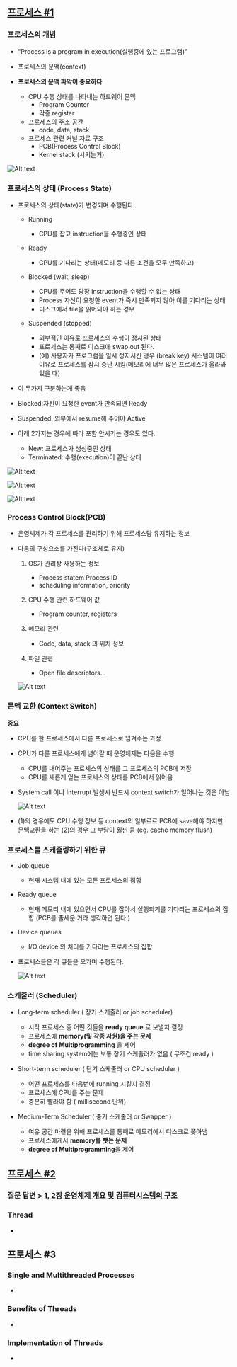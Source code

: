 ## [프로세스 #1](https://core.ewha.ac.kr/publicview/C0101020140318134023355997?vmode=f)

### 프로세스의 개념

- "Process is a program in execution(실행중에 있는 프로그램)"

- 프로세스의 문맥(context)
- **프로세스의 문맥 파악이 중요하다**
  - CPU 수행 상태를 나타내는 하드웨어 문맥
    - Program Counter
    - 각종 register
  - 프로세스의 주소 공간
    - code, data, stack
  - 프로세스 관련 커널 자료 구조
    - PCB(Process Control Block)
    - Kernel stack (시키는거)

![Alt text](../assets/박영진/image4.png)

### 프로세스의 상태 (Process State)

- 프로세스의 상태(state)가 변경되며 수행된다.

  - Running

    - CPU를 잡고 instruction을 수행중인 상태

  - Ready

    - CPU를 기다리는 상태(메모리 등 다른 조건을 모두 만족하고)

  - Blocked (wait, sleep)

    - CPU를 주어도 당장 instruction을 수행할 수 없는 상태
    - Process 자신이 요청한 event가 즉시 만족되지 않아 이를 기다리는 상태
    - 디스크에서 file을 읽어와야 하는 경우

  - Suspended (stopped)
    - 외부적인 이유로 프로세스의 수행이 정지된 상태
    - 프로세스는 통째로 디스크에 swap out 된다.
    - (예) 사용자가 프로그램을 일시 정지시킨 경우 (break key) 시스템이 여러 이유로 프로세스를 잠시 중단 시킴(메모리에 너무 많은 프로세스가 올라와 있을 때)

- 이 두가지 구분하는게 좋음
- Blocked:자신이 요청한 event가 만족되면 Ready
- Suspended: 외부에서 resume해 주어야 Active

- 아래 2가지는 경우에 따라 포함 안시키는 경우도 있다.

  - New: 프로세스가 생성중인 상태
  - Terminated: 수행(execution)이 끝난 상태

![Alt text](../assets/박영진/image5.png)

![Alt text](../assets/박영진/image6.png)

![Alt text](../assets/박영진/image10.png)

### Process Control Block(PCB)

- 운영체제가 각 프로세스를 관리하기 위해 프로세스당 유지하는 정보
- 다음의 구성요소를 가진다(구조체로 유지)

  1. OS가 관리상 사용하는 정보

     - Process statem Process ID
     - scheduling information, priority

  2. CPU 수행 관련 하드웨어 값

     - Program counter, registers

  3. 메모리 관련

     - Code, data, stack 의 위치 정보

  4. 파일 관련

     - Open file descriptors...

  ![Alt text](../assets/박영진/image7.png)

### 문맥 교환 (Context Switch)

**중요**

- CPU를 한 프로세스에서 다른 프로세스로 넘겨주는 과정

- CPU가 다른 프로세스에게 넘어갈 때 운영체제는 다음을 수행

  - CPU를 내어주는 프로세스의 상태를 그 프로세스의 PCB에 저장
  - CPU를 새롭게 얻는 프로세스의 상태를 PCB에서 읽어옴

- System call 이나 Interrupt 발생시 반드시 context switch가 일어나는 것은 아님

  ![Alt text](../assets/박영진/image8.png)

- (1)의 경우에도 CPU 수행 정보 등 context의 일부르르 PCB에 save해야 하지만 문맥교환을 하는 (2)의 경우 그 부담이 훨씬 큼 (eg. cache memory flush)

### 프로세스를 스케줄링하기 위한 큐

- Job queue

  - 현재 시스템 내에 있는 모든 프로세스의 집합

- Ready queue

  - 현재 메모리 내에 있으면서 CPU를 잡아서 실행되기를 기다리는 프로세스의 집합 (PCB를 줄세운 거라 생각하면 된다.)

- Device queues

  - I/O device 의 처리를 기다리는 프로세스의 집합

- 프로세스들은 각 큐들을 오가며 수행된다.

  ![Alt text](../assets/박영진/image9.png)

### 스케줄러 (Scheduler)

- Long-term scheduler ( 장기 스케줄러 or job scheduler)

  - 시작 프로세스 중 어떤 것들을 **ready queue** 로 보낼지 결정
  - 프로세스에 **memory(및 각종 자원)을 주는 문제**
  - **degree of Multiprogramming** 을 제어
  - time sharing system에는 보통 장기 스케줄러가 없음 ( 무조건 ready )

- Short-term scheduler ( 단기 스케줄러 or CPU scheduler )

  - 어떤 프로세스를 다음번에 running 시킬지 결정
  - 프로세스에 CPU를 주는 문제
  - 충분히 빨라야 함 ( millisecond 단위)

- Medium-Term Scheduler ( 중기 스케줄러 or Swapper )
  - 여유 공간 마련을 위해 프로세스를 통째로 메모리에서 디스크로 쫒아냄
  - 프로세스에게서 **memory를 뺏는 문제**
  - **degree of Multiprogramming**을 제어

## [프로세스 #2](https://core.ewha.ac.kr/publicview/C0101020140321141759959993?vmode=f)

### 질문 답변 > [1, 2장 운영체제 개요 및 컴퓨터시스템의 구조](/운영체제/1,-2장-운영체제-개요-및-컴퓨터시스템의-구조.md)

### Thread

-

## 프로세스 #3

### Single and Multithreaded Processes

-

### Benefits of Threads

-

### Implementation of Threads

-
